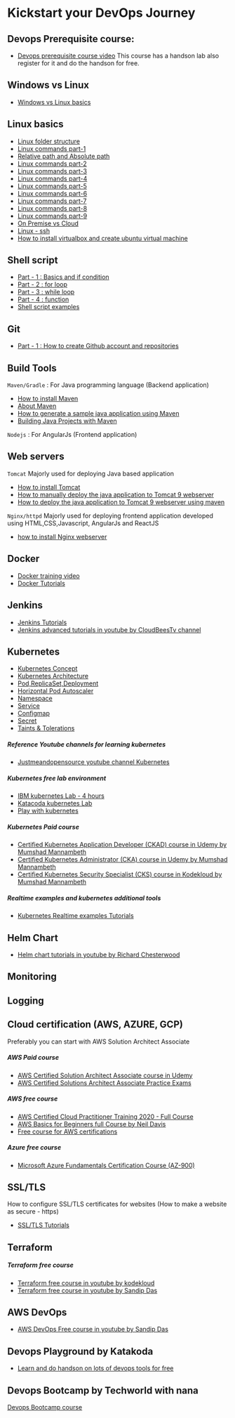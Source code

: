 # Kickstart your DevOps Journey

## Devops Prerequisite course:
* [Devops prerequisite course video](https://www.youtube.com/watch?v=Wvf0mBNGjXY) This course has a handson lab also register for it and do the handson for free.

## Windows vs Linux
* [Windows vs Linux basics](/content/devops-journey/types-of-os)
<!-- * [Basic windows and linux commands](/content/devops-journey/windows-linux-commands) -->

## Linux basics
* [Linux folder structure](https://www.thegeekstuff.com/2010/09/linux-file-system-structure/)
* [Linux commands part-1](/content/linux/tutorials/commands/commands-part1)
* [Relative path and Absolute path](https://www.geeksforgeeks.org/absolute-relative-pathnames-unix/)
* [Linux commands part-2](/content/linux/tutorials/commands/commands-part2)
* [Linux commands part-3](/content/linux/tutorials/commands/commands-part3)
* [Linux commands part-4](/content/linux/tutorials/commands/commands-part4)
* [Linux commands part-5](/content/linux/tutorials/commands/commands-part5)
* [Linux commands part-6](/content/linux/tutorials/commands/commands-part6)
* [Linux commands part-7](/content/linux/tutorials/commands/commands-part7)
* [Linux commands part-8](/content/linux/tutorials/commands/commands-part8)
* [Linux commands part-9](/content/linux/tutorials/commands/commands-part9)
* [On Premise vs Cloud](/content/devops-journey/on-premise-cloud)
* [Linux - ssh](/content/linux/tutorials/ssh/ssh)
* [How to install virtualbox and create ubuntu virtual machine](/content/linux/virtualbox)

## Shell script
* [Part - 1 : Basics and if condition](/content/shellscript/tutorials/part-1)
* [Part - 2 : for loop](/content/shellscript/tutorials/part-2)
* [Part - 3 : while loop](/content/shellscript/tutorials/part-3)
* [Part - 4 : function](/content/shellscript/tutorials/part-4)
* [Shell script examples](https://github.com/vigneshsweekaran/shellscript)

## Git
* [Part - 1 : How to create Github account and repositories](/content/git/tutorials/part-1)

## Build Tools
`Maven/Gradle` : For Java programming language (Backend application)
* [How to install Maven](/content/maven/tutorials/01-installation)
* [About Maven](https://www.youtube.com/watch?v=x8sMN4tossY)
* [How to generate a sample java application using Maven](/content/maven/tutorials/02-generate-a-sample-java-application-using-maven)
* [Building Java Projects with Maven](https://spring.io/guides/gs/maven/#initial)

`Nodejs` : For AngularJs (Frontend application)

## Web servers
`Tomcat` Majorly used for deploying Java based application
* [How to install Tomcat](https://vigneshsweekaran.github.io/content/tomcat/tutorials/installation)
* [How to manually deploy the java application to Tomcat 9 webserver](https://vigneshsweekaran.github.io/content/tomcat/tutorials/how-to-manually-deploy-java-application-to-tomcat)
* [How to deploy the java application to Tomcat 9 webserver using maven](https://vigneshsweekaran.github.io/content/tomcat/tutorials/how-to-deploy-java-application-to-tomcat-using-maven)

`Nginx/httpd` Majorly used for deploying frontend application developed using HTML,CSS,Javascript, AngularJs and ReactJS
* [how to install Nginx webserver](https://devopspilot.com/content/nginx/tutorials/01-how-to-install-nginx)

## Docker
* [Docker training video](https://www.youtube.com/watch?v=zJ6WbK9zFpI&t=5722s) 
* [Docker Tutorials](https://devopspilot.com/nav/docker.html)

## Jenkins
* [Jenkins Tutorials](https://devopspilot.com/nav/jenkins.html)
* [Jenkins advanced tutorials in youtube by CloudBeesTv channel](https://www.youtube.com/watch?v=fj_TD9pufFM&list=PLvBBnHmZuNQJeznYL2F-MpZYBUeLIXYEe)

## Kubernetes
* [Kubernetes Concept](https://www.youtube.com/watch?v=QJ4fODH6DXI&list=RDCMUCSWj8mqQCcrcBlXPi4ThRDQ&index=3)
* [Kubernetes Architecture](https://www.youtube.com/watch?v=8C_SCDbUJTg)
* [Pod,ReplicaSet,Deployment](https://www.youtube.com/watch?v=deFfAUZpoxs&list=PL34sAs7_26wP009Cl03TZbtRFZ2DMJovl&index=2)
* [Horizontal Pod Autoscaler](https://www.youtube.com/watch?v=3BnrXapY7zo)
* [Namespace](https://www.youtube.com/watch?v=j_UUnlVC2Ss&list=RDCMUCSWj8mqQCcrcBlXPi4ThRDQ&index=6)
* [Service](https://www.youtube.com/watch?v=5lzUpDtmWgM&list=RDCMUCSWj8mqQCcrcBlXPi4ThRDQ&index=4)
* [Configmap](https://www.youtube.com/watch?v=upmLONFGNBs)
* [Secret](https://www.youtube.com/watch?v=ch9YlQZ4xTc&t=361s)
* [Taints & Tolerations](https://www.youtube.com/watch?v=mo2UrkjA7FE&list=RDCMUCSWj8mqQCcrcBlXPi4ThRDQ&index=9)

##### Reference Youtube channels for learning kubernetes
* [Justmeandopensource youtube channel Kubernetes](https://www.youtube.com/c/wenkatn-justmeandopensource/playlists)

##### Kubernetes free lab environment
* [IBM kubernetes Lab - 4 hours](https://www.ibm.com/cloud/kubernetes-service/kubernetes-tutorials)
* [Katacoda kubernetes Lab](https://www.katacoda.com/learn)
* [Play with kubernetes](https://labs.play-with-k8s.com/)

##### Kubernetes Paid course
* [Certified Kubernetes Application Developer (CKAD) course in Udemy by Mumshad Mannambeth](https://www.udemy.com/course/certified-kubernetes-application-developer/)
* [Certified Kubernetes Administrator (CKA) course in Udemy by Mumshad Mannambeth](https://www.udemy.com/course/certified-kubernetes-administrator-with-practice-tests/)
* [Certified Kubernetes Security Specialist (CKS) course in Kodekloud by Mumshad Mannambeth](https://kodekloud.com/courses/certified-kubernetes-security-specialist-cks/)

##### Realtime examples and kubernetes additional tools
* [Kubernetes Realtime examples Tutorials](https://devopspilot.com/nav/kubernetes.html)

## Helm Chart
* [Helm chart tutorials in youtube by Richard Chesterwood](https://www.youtube.com/playlist?list=PLSwo-wAGP1b8svO5fbAr7ko2Buz6GuH1g)

## Monitoring

## Logging

## Cloud certification (AWS, AZURE, GCP)
Preferably you can start with AWS Solution Architect Associate

##### AWS Paid course
* [AWS Certified Solution Architect Associate course in Udemy](https://www.udemy.com/course/aws-certified-solutions-architect-associate-saa-c02/)
* [AWS Certified Solutions Architect Associate Practice Exams](https://www.udemy.com/course/aws-certified-solutions-architect-associate-amazon-practice-exams-saa-c02/)

##### AWS free course
* [AWS Certified Cloud Practitioner Training 2020 - Full Course](https://www.youtube.com/watch?v=3hLmDS179YE)
* [AWS Basics for Beginners full Course by Neil Davis](https://www.youtube.com/watch?v=ulprqHHWlng)
* [Free course for AWS certifications](https://www.youtube.com/c/Freecodecamp/search?query=aws)

##### Azure free course
* [Microsoft Azure Fundamentals Certification Course (AZ-900)](https://www.youtube.com/watch?v=NKEFWyqJ5XA)

## SSL/TLS
How to configure SSL/TLS certificates for websites (How to make a website as secure - https)
* [SSL/TLS Tutorials](https://devopspilot.com/nav/ssl-tls.html)

## Terraform

##### Terraform free course
* [Terraform free course in youtube by kodekloud](https://www.youtube.com/watch?v=YcJ9IeukJL8&t=1s)
* [Terraform free course in youtube by Sandip Das](https://learn.sandipdas.in/2021/07/26/terraform-full-course-for-beginners-hashicorp-terraform-associate-certification-exam-prep-course/)

## AWS DevOps
* [AWS DevOps Free course in youtube by Sandip Das](https://www.youtube.com/playlist?list=PL7kXAf0BmEqura2P3brCGE4pIfeSh-kgw)

## Devops Playground by Katakoda
* [Learn and do handson on lots of devops tools for free](https://www.katacoda.com/learn)

## Devops Bootcamp by Techworld with nana
[Devops Bootcamp course](https://mega.nz/folder/ObpDTKoL#RW4R8lqpN49k4I9GL5YJ4g/folder/PS4HiAKY)
